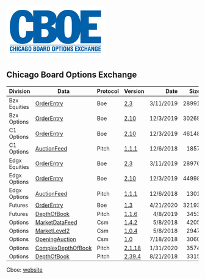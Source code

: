[![Cboe](https://github.com/Open-Markets-Initiative/Directory/blob/master/Images/Cboe.png)](https://www.cboe.com)


## Chicago Board Options Exchange

| Division | Data | Protocol | Version | Date | Size | [Status][Omi.Glossary.Status] | [Testing][Omi.Glossary.Testing] | Specification |
| --- | --- | --- | --- | ---: | ---: | --- | --- | --- |
| Bzx Equities | [OrderEntry][Cboe.Bzx.Equities.OrderEntry.Boe.v2.3.Dissector] | Boe | [2.3][Cboe.Bzx.Equities.OrderEntry.Boe.v2.3.Dissector] | 3/11/2019 | 28991 | [Active][Omi.Glossary.Status.Active] | [Incomplete][Omi.Glossary.Testing.Incomplete] | [url][Cboe.Bzx.Equities.OrderEntry.Boe.v2.3.Url] - [pdf][Cboe.Bzx.Equities.OrderEntry.Boe.v2.3.Pdf] |
| Bzx Options | [OrderEntry][Cboe.Bzx.Options.OrderEntry.Boe.v2.10.Dissector] | Boe | [2.10][Cboe.Bzx.Options.OrderEntry.Boe.v2.10.Dissector] | 12/3/2019 | 30269 | [Active][Omi.Glossary.Status.Active] | [Incomplete][Omi.Glossary.Testing.Incomplete] | [url][Cboe.Bzx.Options.OrderEntry.Boe.v2.10.Url] - [pdf][Cboe.Bzx.Options.OrderEntry.Boe.v2.10.Pdf] |
| C1 Options | [OrderEntry][Cboe.C1.Options.OrderEntry.Boe.v2.10.Dissector] | Boe | [2.10][Cboe.C1.Options.OrderEntry.Boe.v2.10.Dissector] | 12/3/2019 | 46148 | [Active][Omi.Glossary.Status.Active] | [Incomplete][Omi.Glossary.Testing.Incomplete] | [url][Cboe.C1.Options.OrderEntry.Boe.v2.10.Url] - [pdf][Cboe.C1.Options.OrderEntry.Boe.v2.10.Pdf] |
| C1 Options | [AuctionFeed][Cboe.C1.Options.AuctionFeed.Pitch.v1.1.1.Dissector] | Pitch | [1.1.1][Cboe.C1.Options.AuctionFeed.Pitch.v1.1.1.Dissector] | 12/6/2018 | 1857 | [Active][Omi.Glossary.Status.Active] | [Verified][Omi.Glossary.Testing.Verified] | [url][Cboe.C1.Options.AuctionFeed.Pitch.v1.1.1.Url] - [pdf][Cboe.C1.Options.AuctionFeed.Pitch.v1.1.1.Pdf] |
| Edgx Equities | [OrderEntry][Cboe.Edgx.Equities.OrderEntry.Boe.v2.3.Dissector] | Boe | [2.3][Cboe.Edgx.Equities.OrderEntry.Boe.v2.3.Dissector] | 3/11/2019 | 28976 | [Active][Omi.Glossary.Status.Active] | [Incomplete][Omi.Glossary.Testing.Incomplete] | [url][Cboe.Edgx.Equities.OrderEntry.Boe.v2.3.Url] - [pdf][Cboe.Edgx.Equities.OrderEntry.Boe.v2.3.Pdf] |
| Edgx Options | [OrderEntry][Cboe.Edgx.Options.OrderEntry.Boe.v2.10.Dissector] | Boe | [2.10][Cboe.Edgx.Options.OrderEntry.Boe.v2.10.Dissector] | 12/3/2019 | 44998 | [Active][Omi.Glossary.Status.Active] | [Incomplete][Omi.Glossary.Testing.Incomplete] | [url][Cboe.Edgx.Options.OrderEntry.Boe.v2.10.Url] - [pdf][Cboe.Edgx.Options.OrderEntry.Boe.v2.10.Pdf] |
| Edgx Options | [AuctionFeed][Cboe.Edgx.Options.AuctionFeed.Pitch.v1.1.1.Dissector] | Pitch | [1.1.1][Cboe.Edgx.Options.AuctionFeed.Pitch.v1.1.1.Dissector] | 12/6/2018 | 1301 | [Active][Omi.Glossary.Status.Active] | [Verified][Omi.Glossary.Testing.Verified] | [url][Cboe.Edgx.Options.AuctionFeed.Pitch.v1.1.1.Url] - [pdf][Cboe.Edgx.Options.AuctionFeed.Pitch.v1.1.1.Pdf] |
| Futures | [OrderEntry][Cboe.Futures.OrderEntry.Boe.v1.3.Dissector] | Boe | [1.3][Cboe.Futures.OrderEntry.Boe.v1.3.Dissector] | 4/21/2020 | 32193 | [Active][Omi.Glossary.Status.Active] | [Incomplete][Omi.Glossary.Testing.Incomplete] | [url][Cboe.Futures.OrderEntry.Boe.v1.3.Url] - [pdf][Cboe.Futures.OrderEntry.Boe.v1.3.Pdf] |
| Futures | [DepthOfBook][Cboe.Futures.DepthOfBook.Pitch.v1.1.6.Dissector] | Pitch | [1.1.6][Cboe.Futures.DepthOfBook.Pitch.v1.1.6.Dissector] | 4/8/2019 | 3453 | [Active][Omi.Glossary.Status.Active] | [Verified][Omi.Glossary.Testing.Verified] | [url][Cboe.Futures.DepthOfBook.Pitch.v1.1.6.Url] - [pdf][Cboe.Futures.DepthOfBook.Pitch.v1.1.6.Pdf] |
| Options | [MarketDataFeed][Cboe.Options.MarketDataFeed.Csm.v1.4.2.Dissector] | Csm | [1.4.2][Cboe.Options.MarketDataFeed.Csm.v1.4.2.Dissector] | 5/8/2018 | 4205 | [Deprecated][Omi.Glossary.Status.Deprecated] | [Verified][Omi.Glossary.Testing.Verified] | [url][Cboe.Options.MarketDataFeed.Csm.v1.4.2.Url] - [pdf][Cboe.Options.MarketDataFeed.Csm.v1.4.2.Pdf] |
| Options | [MarketLevel2][Cboe.Options.MarketLevel2.Csm.v1.0.4.Dissector] | Csm | [1.0.4][Cboe.Options.MarketLevel2.Csm.v1.0.4.Dissector] | 5/8/2018 | 2947 | [Deprecated][Omi.Glossary.Status.Deprecated] | [Verified][Omi.Glossary.Testing.Verified] | [url][Cboe.Options.MarketLevel2.Csm.v1.0.4.Url] - [pdf][Cboe.Options.MarketLevel2.Csm.v1.0.4.Pdf] |
| Options | [OpeningAuction][Cboe.Options.OpeningAuction.Csm.v1.0.Dissector] | Csm | [1.0][Cboe.Options.OpeningAuction.Csm.v1.0.Dissector] | 7/18/2018 | 3060 | [Deprecated][Omi.Glossary.Status.Deprecated] | [Verified][Omi.Glossary.Testing.Verified] | [url][Cboe.Options.OpeningAuction.Csm.v1.0.Url] - [pdf][Cboe.Options.OpeningAuction.Csm.v1.0.Pdf] |
| Options | [ComplexDepthOfBook][Cboe.Options.ComplexDepthOfBook.Pitch.v2.1.18.Dissector] | Pitch | [2.1.18][Cboe.Options.ComplexDepthOfBook.Pitch.v2.1.18.Dissector] | 1/31/2020 | 3574 | [Active][Omi.Glossary.Status.Active] | [Untested][Omi.Glossary.Testing.Untested] | [url][Cboe.Options.ComplexDepthOfBook.Pitch.v2.1.18.Url] - [pdf][Cboe.Options.ComplexDepthOfBook.Pitch.v2.1.18.Pdf] |
| Options | [DepthOfBook][Cboe.Options.DepthOfBook.Pitch.v2.39.4.Dissector] | Pitch | [2.39.4][Cboe.Options.DepthOfBook.Pitch.v2.39.4.Dissector] | 8/21/2018 | 3315 | [Active][Omi.Glossary.Status.Active] | [Verified][Omi.Glossary.Testing.Verified] | [url][Cboe.Options.DepthOfBook.Pitch.v2.39.4.Url] - [pdf][Cboe.Options.DepthOfBook.Pitch.v2.39.4.Pdf] |


Cboe: [website](https://www.cboe.com "Go to Chicago Board Options Exchange")


[Omi.Glossary.Status]: https://github.com/Open-Markets-Initiative/Directory/blob/master/Glossary/Status.md "Protocol Deployment Status"
[Omi.Glossary.Status.Active]: https://github.com/Open-Markets-Initiative/Directory/blob/master/Glossary/Status.md "Deployment Status: Protocol is in active production"
[Omi.Glossary.Status.Deprecated]: https://github.com/Open-Markets-Initiative/Directory/blob/master/Glossary/Status.md "Deployment Status: Protocol is no longer in active use"
[Omi.Glossary.Status.Future]: https://github.com/Open-Markets-Initiative/Directory/blob/master/Glossary/Status.md "Deployment Status: Protocol is not yet deployed to an active production environment"
[Omi.Glossary.Status.Unknown]: https://github.com/Open-Markets-Initiative/Directory/blob/master/Glossary/Status.md "Deployment Status: Protocol deployment status is unknown"
[Omi.Glossary.Testing]: https://github.com/Open-Markets-Initiative/Directory/blob/master/Glossary/Testing.md "Protocol Testing Status"
[Omi.Glossary.Testing.Verified]: https://github.com/Open-Markets-Initiative/Directory/blob/master/Glossary/Testing.md "Testing Status: Protocol has been tested on live data"
[Omi.Glossary.Testing.Incomplete]: https://github.com/Open-Markets-Initiative/Directory/blob/master/Glossary/Testing.md "Testing Status: Protocol has been tested on live data but contains known issues"
[Omi.Glossary.Testing.Beta]: https://github.com/Open-Markets-Initiative/Directory/blob/master/Glossary/Testing.md "Testing Status: Protocol has not been tested and structure is speculative"
[Omi.Glossary.Testing.Untested]: https://github.com/Open-Markets-Initiative/Directory/blob/master/Glossary/Testing.md "Testing Status: Protocol has not been tested on live data"

[Cboe.Bzx.Equities.OrderEntry.Boe.v2.3.Dissector]: https://github.com/Open-Markets-Initiative/wireshark-lua/blob/master/Cboe/Cboe.Bzx.Equities.OrderEntry.Boe.v2.3.Script.Dissector.lua "Cboe Bzx Equities OrderEntry Boe v2.3 Wireshark Dissector"
[Cboe.Bzx.Equities.OrderEntry.Boe.v2.3.Url]: http://markets.cboe.com/us/equities/support/technical/ "Specification url"
[Cboe.Bzx.Equities.OrderEntry.Boe.v2.3.Pdf]: https://github.com/Open-Markets-Initiative/Directory/blob/master/Specifications/Cboe/Cboe.Equities.OrderEntry.Boe.v2.3.pdf "Chicago Board Options Exchange 2.3 Pdf"
[Cboe.Edgx.Equities.OrderEntry.Boe.v2.3.Dissector]: https://github.com/Open-Markets-Initiative/wireshark-lua/blob/master/Cboe/Cboe.Edgx.Equities.OrderEntry.Boe.v2.3.Script.Dissector.lua "Cboe Edgx Equities OrderEntry Boe v2.3 Wireshark Dissector"
[Cboe.Edgx.Equities.OrderEntry.Boe.v2.3.Url]: http://markets.cboe.com/us/equities/support/technical/ "Specification url"
[Cboe.Edgx.Equities.OrderEntry.Boe.v2.3.Pdf]: https://github.com/Open-Markets-Initiative/Directory/blob/master/Specifications/Cboe/Cboe.Equities.OrderEntry.Boe.v2.3.pdf "Chicago Board Options Exchange 2.3 Pdf"
[Cboe.Futures.DepthOfBook.Pitch.v1.1.6.Dissector]: https://github.com/Open-Markets-Initiative/wireshark-lua/blob/master/Cboe/Cboe.Futures.DepthOfBook.Pitch.v1.1.6.Script.Dissector.lua "Cboe Futures DepthOfBook Pitch v1.1.6 Wireshark Dissector"
[Cboe.Futures.DepthOfBook.Pitch.v1.1.6.Url]: http://markets.cboe.com/us/futures/support/technical "Specification url"
[Cboe.Futures.DepthOfBook.Pitch.v1.1.6.Pdf]: https://github.com/Open-Markets-Initiative/Directory/blob/master/Specifications/Cboe/Cboe.Futures.DepthOfBook.Pitch.v1.1.6.pdf "Chicago Board Options Exchange 1.1.6 Pdf"
[Cboe.Futures.OrderEntry.Boe.v1.3.Dissector]: https://github.com/Open-Markets-Initiative/wireshark-lua/blob/master/Cboe/Cboe.Futures.OrderEntry.Boe.v1.3.Script.Dissector.lua "Cboe Futures OrderEntry Boe v1.3 Wireshark Dissector"
[Cboe.Futures.OrderEntry.Boe.v1.3.Url]: http://markets.cboe.com/us/futures/support/technical/ "Specification url"
[Cboe.Futures.OrderEntry.Boe.v1.3.Pdf]: https://github.com/Open-Markets-Initiative/Directory/blob/master/Specifications/Cboe/Cboe.Futures.OrderEntry.Boe.v1.3.pdf "Chicago Board Options Exchange 1.3 Pdf"
[Cboe.Options.ComplexDepthOfBook.Pitch.v2.1.18.Dissector]: https://github.com/Open-Markets-Initiative/wireshark-lua/blob/master/Cboe/Cboe.Options.ComplexDepthOfBook.Pitch.v2.1.18.Script.Dissector.lua "Cboe Options ComplexDepthOfBook Pitch v2.1.18 Wireshark Dissector"
[Cboe.Options.ComplexDepthOfBook.Pitch.v2.1.18.Url]: http://markets.cboe.com/us/options/support/technical "Specification url"
[Cboe.Options.ComplexDepthOfBook.Pitch.v2.1.18.Pdf]: https://github.com/Open-Markets-Initiative/Directory/blob/master/Specifications/Cboe/Cboe.Options.ComplexDepthOfBook.Pitch.v2.1.8.pdf "Chicago Board Options Exchange 2.1.18 Pdf"
[Cboe.Bzx.Options.OrderEntry.Boe.v2.10.Dissector]: https://github.com/Open-Markets-Initiative/wireshark-lua/blob/master/Cboe/Cboe.Bzx.Options.OrderEntry.Boe.v2.10.Script.Dissector.lua "Cboe Bzx Options OrderEntry Boe v2.10 Wireshark Dissector"
[Cboe.Bzx.Options.OrderEntry.Boe.v2.10.Url]: http://markets.cboe.com/us/options/support/technical/ "Specification url"
[Cboe.Bzx.Options.OrderEntry.Boe.v2.10.Pdf]: https://github.com/Open-Markets-Initiative/Directory/blob/master/Specifications/Cboe/Cboe.Options.OrderEntry.Boe.v2.10.11.pdf "Chicago Board Options Exchange 2.10 Pdf"
[Cboe.C1.Options.AuctionFeed.Pitch.v1.1.1.Dissector]: https://github.com/Open-Markets-Initiative/wireshark-lua/blob/master/Cboe/Cboe.C1.Options.AuctionFeed.Pitch.v1.1.1.Script.Dissector.lua "Cboe C1 Options AuctionFeed Pitch v1.1.1 Wireshark Dissector"
[Cboe.C1.Options.AuctionFeed.Pitch.v1.1.1.Url]: http://markets.cboe.com/us/options/support/technical "Specification url"
[Cboe.C1.Options.AuctionFeed.Pitch.v1.1.1.Pdf]: https://github.com/Open-Markets-Initiative/Directory/blob/master/Specifications/Cboe/Cboe.Options.AuctionFeed.Pitch.v1.1.1.pdf "Chicago Board Options Exchange 1.1.1 Pdf"
[Cboe.C1.Options.OrderEntry.Boe.v2.10.Dissector]: https://github.com/Open-Markets-Initiative/wireshark-lua/blob/master/Cboe/Cboe.C1.Options.OrderEntry.Boe.v2.10.Script.Dissector.lua "Cboe C1 Options OrderEntry Boe v2.10 Wireshark Dissector"
[Cboe.C1.Options.OrderEntry.Boe.v2.10.Url]: http://markets.cboe.com/us/options/support/technical/ "Specification url"
[Cboe.C1.Options.OrderEntry.Boe.v2.10.Pdf]: https://github.com/Open-Markets-Initiative/Directory/blob/master/Specifications/Cboe/Cboe.Options.OrderEntry.Boe.v2.10.11.pdf "Chicago Board Options Exchange 2.10 Pdf"
[Cboe.Edgx.Options.AuctionFeed.Pitch.v1.1.1.Dissector]: https://github.com/Open-Markets-Initiative/wireshark-lua/blob/master/Cboe/Cboe.Edgx.Options.AuctionFeed.Pitch.v1.1.1.Script.Dissector.lua "Cboe Edgx Options AuctionFeed Pitch v1.1.1 Wireshark Dissector"
[Cboe.Edgx.Options.AuctionFeed.Pitch.v1.1.1.Url]: http://markets.cboe.com/us/options/support/technical "Specification url"
[Cboe.Edgx.Options.AuctionFeed.Pitch.v1.1.1.Pdf]: https://github.com/Open-Markets-Initiative/Directory/blob/master/Specifications/Cboe/Cboe.Options.AuctionFeed.Pitch.v1.1.1.pdf "Chicago Board Options Exchange 1.1.1 Pdf"
[Cboe.Edgx.Options.OrderEntry.Boe.v2.10.Dissector]: https://github.com/Open-Markets-Initiative/wireshark-lua/blob/master/Cboe/Cboe.Edgx.Options.OrderEntry.Boe.v2.10.Script.Dissector.lua "Cboe Edgx Options OrderEntry Boe v2.10 Wireshark Dissector"
[Cboe.Edgx.Options.OrderEntry.Boe.v2.10.Url]: http://markets.cboe.com/us/options/support/technical/ "Specification url"
[Cboe.Edgx.Options.OrderEntry.Boe.v2.10.Pdf]: https://github.com/Open-Markets-Initiative/Directory/blob/master/Specifications/Cboe/Cboe.Options.OrderEntry.Boe.v2.10.11.pdf "Chicago Board Options Exchange 2.10 Pdf"
[Cboe.Options.DepthOfBook.Pitch.v2.39.4.Dissector]: https://github.com/Open-Markets-Initiative/wireshark-lua/blob/master/Cboe/Cboe.Options.DepthOfBook.Pitch.v2.39.4.Script.Dissector.lua "Cboe Options DepthOfBook Pitch v2.39.4 Wireshark Dissector"
[Cboe.Options.DepthOfBook.Pitch.v2.39.4.Url]: http://markets.cboe.com/us/options/support/technical "Specification url"
[Cboe.Options.DepthOfBook.Pitch.v2.39.4.Pdf]: https://github.com/Open-Markets-Initiative/Directory/blob/master/Specifications/Cboe/Cboe.Options.DepthOfBook.Pitch.v2.39.4.pdf "Chicago Board Options Exchange 2.39.4 Pdf"
[Cboe.Options.MarketDataFeed.Csm.v1.4.2.Dissector]: https://github.com/Open-Markets-Initiative/wireshark-lua/blob/master/Cboe/Cboe.Options.MarketDataFeed.Csm.v1.4.2.Script.Dissector.lua "Cboe Options MarketDataFeed Csm v1.4.2 Wireshark Dissector"
[Cboe.Options.MarketDataFeed.Csm.v1.4.2.Url]: https://systems.cboe.com/Auth/CFN.aspx "Specification url"
[Cboe.Options.MarketDataFeed.Csm.v1.4.2.Pdf]: https://github.com/Open-Markets-Initiative/Directory/blob/master/Specifications/Cboe/Cboe.Options.MarketDataFeed.Csm.v1.4.2.pdf "Chicago Board Options Exchange 1.4.2 Pdf"
[Cboe.Options.MarketLevel2.Csm.v1.0.4.Dissector]: https://github.com/Open-Markets-Initiative/wireshark-lua/blob/master/Cboe/Cboe.Options.MarketLevel2.Csm.v1.0.4.Script.Dissector.lua "Cboe Options MarketLevel2 Csm v1.0.4 Wireshark Dissector"
[Cboe.Options.MarketLevel2.Csm.v1.0.4.Url]: https://systems.cboe.com/Auth/CFN.aspx "Specification url"
[Cboe.Options.MarketLevel2.Csm.v1.0.4.Pdf]: https://github.com/Open-Markets-Initiative/Directory/blob/master/Specifications/Cboe/Cboe.Options.MarketLevel2.Csm.v1.0.4.pdf "Chicago Board Options Exchange 1.0.4 Pdf"
[Cboe.Options.OpeningAuction.Csm.v1.0.Dissector]: https://github.com/Open-Markets-Initiative/wireshark-lua/blob/master/Cboe/Cboe.Options.OpeningAuction.Csm.v1.0.Script.Dissector.lua "Cboe Options OpeningAuction Csm v1.0 Wireshark Dissector"
[Cboe.Options.OpeningAuction.Csm.v1.0.Url]: https://systems.cboe.com/Auth/CFN.aspx "Specification url"
[Cboe.Options.OpeningAuction.Csm.v1.0.Pdf]: https://github.com/Open-Markets-Initiative/Directory/blob/master/Specifications/Cboe/Cboe.Options.OpeningAuction.Csm.v1.0.pdf "Chicago Board Options Exchange 1.0 Pdf"
